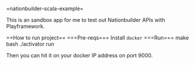 =nationbuilder-scala-example=

This is an sandbox app for me to test out Nationbuilder APIs with Playframework.

==How to run project==
===Pre-reqs===
Install `docker`
===Run===
    make bash
    ./activator run

Then you can hit it on your docker IP address on port 9000.
